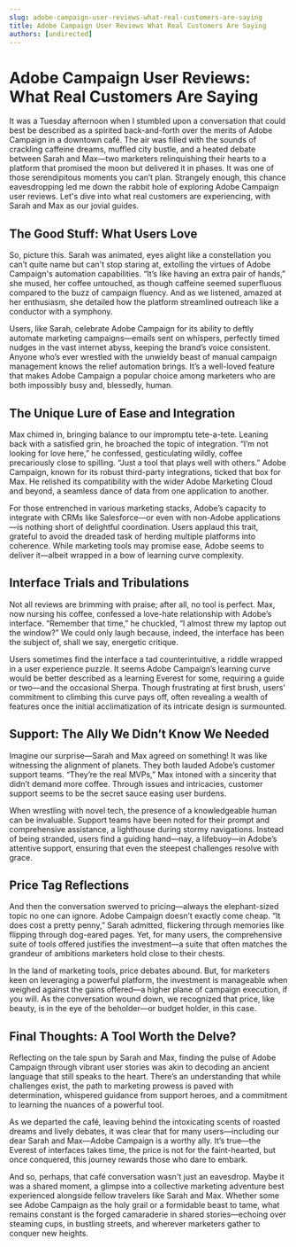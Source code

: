 ```yaml
---
slug: adobe-campaign-user-reviews-what-real-customers-are-saying
title: Adobe Campaign User Reviews What Real Customers Are Saying
authors: [undirected]
---
```



# Adobe Campaign User Reviews: What Real Customers Are Saying

It was a Tuesday afternoon when I stumbled upon a conversation that could best be described as a spirited back-and-forth over the merits of Adobe Campaign in a downtown café. The air was filled with the sounds of crackling caffeine dreams, muffled city bustle, and a heated debate between Sarah and Max—two marketers relinquishing their hearts to a platform that promised the moon but delivered it in phases. It was one of those serendipitous moments you can’t plan. Strangely enough, this chance eavesdropping led me down the rabbit hole of exploring Adobe Campaign user reviews. Let's dive into what real customers are experiencing, with Sarah and Max as our jovial guides.

## The Good Stuff: What Users Love

So, picture this. Sarah was animated, eyes alight like a constellation you can’t quite name but can't stop staring at, extolling the virtues of Adobe Campaign's automation capabilities. “It’s like having an extra pair of hands,” she mused, her coffee untouched, as though caffeine seemed superfluous compared to the buzz of campaign fluency. And as we listened, amazed at her enthusiasm, she detailed how the platform streamlined outreach like a conductor with a symphony.

Users, like Sarah, celebrate Adobe Campaign for its ability to deftly automate marketing campaigns—emails sent on whispers, perfectly timed nudges in the vast internet abyss, keeping the brand’s voice consistent. Anyone who’s ever wrestled with the unwieldy beast of manual campaign management knows the relief automation brings. It’s a well-loved feature that makes Adobe Campaign a popular choice among marketers who are both impossibly busy and, blessedly, human.

## The Unique Lure of Ease and Integration

Max chimed in, bringing balance to our impromptu tete-a-tete. Leaning back with a satisfied grin, he broached the topic of integration. “I’m not looking for love here,” he confessed, gesticulating wildly, coffee precariously close to spilling. “Just a tool that plays well with others.” Adobe Campaign, known for its robust third-party integrations, ticked that box for Max. He relished its compatibility with the wider Adobe Marketing Cloud and beyond, a seamless dance of data from one application to another.

For those entrenched in various marketing stacks, Adobe’s capacity to integrate with CRMs like Salesforce—or even with non-Adobe applications—is nothing short of delightful coordination. Users applaud this trait, grateful to avoid the dreaded task of herding multiple platforms into coherence. While marketing tools may promise ease, Adobe seems to deliver it—albeit wrapped in a bow of learning curve complexity.

## Interface Trials and Tribulations

Not all reviews are brimming with praise; after all, no tool is perfect. Max, now nursing his coffee, confessed a love-hate relationship with Adobe’s interface. “Remember that time,” he chuckled, “I almost threw my laptop out the window?” We could only laugh because, indeed, the interface has been the subject of, shall we say, energetic critique.

Users sometimes find the interface a tad counterintuitive, a riddle wrapped in a user experience puzzle. It seems Adobe Campaign’s learning curve would be better described as a learning Everest for some, requiring a guide or two—and the occasional Sherpa. Though frustrating at first brush, users’ commitment to climbing this curve pays off, often revealing a wealth of features once the initial acclimatization of its intricate design is surmounted.

## Support: The Ally We Didn’t Know We Needed

Imagine our surprise—Sarah and Max agreed on something! It was like witnessing the alignment of planets. They both lauded Adobe’s customer support teams. “They’re the real MVPs,” Max intoned with a sincerity that didn’t demand more coffee. Through issues and intricacies, customer support seems to be the secret sauce easing user burdens.

When wrestling with novel tech, the presence of a knowledgeable human can be invaluable. Support teams have been noted for their prompt and comprehensive assistance, a lighthouse during stormy navigations. Instead of being stranded, users find a guiding hand—nay, a lifebuoy—in Adobe’s attentive support, ensuring that even the steepest challenges resolve with grace.

## Price Tag Reflections

And then the conversation swerved to pricing—always the elephant-sized topic no one can ignore. Adobe Campaign doesn’t exactly come cheap. “It does cost a pretty penny,” Sarah admitted, flickering through memories like flipping through dog-eared pages. Yet, for many users, the comprehensive suite of tools offered justifies the investment—a suite that often matches the grandeur of ambitions marketers hold close to their chests.

In the land of marketing tools, price debates abound. But, for marketers keen on leveraging a powerful platform, the investment is manageable when weighed against the gains offered—a higher plane of campaign execution, if you will. As the conversation wound down, we recognized that price, like beauty, is in the eye of the beholder—or budget holder, in this case.

## Final Thoughts: A Tool Worth the Delve?

Reflecting on the tale spun by Sarah and Max, finding the pulse of Adobe Campaign through vibrant user stories was akin to decoding an ancient language that still speaks to the heart. There’s an understanding that while challenges exist, the path to marketing prowess is paved with determination, whispered guidance from support heroes, and a commitment to learning the nuances of a powerful tool.

As we departed the café, leaving behind the intoxicating scents of roasted dreams and lively debates, it was clear that for many users—including our dear Sarah and Max—Adobe Campaign is a worthy ally. It’s true—the Everest of interfaces takes time, the price is not for the faint-hearted, but once conquered, this journey rewards those who dare to embark.

And so, perhaps, that café conversation wasn't just an eavesdrop. Maybe it was a shared moment, a glimpse into a collective marketing adventure best experienced alongside fellow travelers like Sarah and Max. Whether some see Adobe Campaign as the holy grail or a formidable beast to tame, what remains constant is the forged camaraderie in shared stories—echoing over steaming cups, in bustling streets, and wherever marketers gather to conquer new heights.